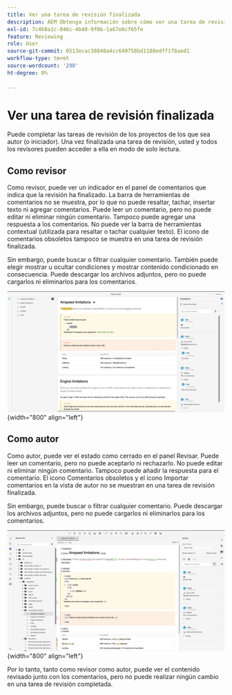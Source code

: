 ```yaml
---
title: Ver una tarea de revisión finalizada
description: AEM Obtenga información sobre cómo ver una tarea de revisión finalizada como revisor o autor en Guías de administración de contenido.
exl-id: 7c468a1c-046c-4b40-9f0b-1a67e6cf65fe
feature: Reviewing
role: User
source-git-commit: 0513ecac38840a4cc649758bd1180edff1f8aed1
workflow-type: tm+mt
source-wordcount: '298'
ht-degree: 0%

---
```


# Ver una tarea de revisión finalizada

Puede completar las tareas de revisión de los proyectos de los que sea autor (o iniciador). Una vez finalizada una tarea de revisión, usted y todos los revisores pueden acceder a ella en modo de solo lectura.

## Como revisor

Como revisor, puede ver un indicador en el panel de comentarios que indica que la revisión ha finalizado. La barra de herramientas de comentarios no se muestra, por lo que no puede resaltar, tachar, insertar texto ni agregar comentarios. Puede leer un comentario, pero no puede editar ni eliminar ningún comentario. Tampoco puede agregar una respuesta a los comentarios. No puede ver la barra de herramientas contextual (utilizada para resaltar o tachar cualquier texto). El icono de comentarios obsoletos tampoco se muestra en una tarea de revisión finalizada.

Sin embargo, puede buscar o filtrar cualquier comentario. También puede elegir mostrar u ocultar condiciones y mostrar contenido condicionado en consecuencia. Puede descargar los archivos adjuntos, pero no puede cargarlos ni eliminarlos para los comentarios.

![](images/complete-task-reviewer.png){width="800" align="left"}


## Como autor

Como autor, puede ver el estado como cerrado en el panel Revisar. Puede leer un comentario, pero no puede aceptarlo ni rechazarlo. No puede editar ni eliminar ningún comentario. Tampoco puede añadir la respuesta para el comentario. El icono Comentarios obsoletos y el icono Importar comentarios en la vista de autor no se muestran en una tarea de revisión finalizada.

Sin embargo, puede buscar o filtrar cualquier comentario. Puede descargar los archivos adjuntos, pero no puede cargarlos ni eliminarlos para los comentarios.

![](images/completed-task-author.png){width="800" align="left"}

Por lo tanto, tanto como revisor como autor, puede ver el contenido revisado junto con los comentarios, pero no puede realizar ningún cambio en una tarea de revisión completada.
